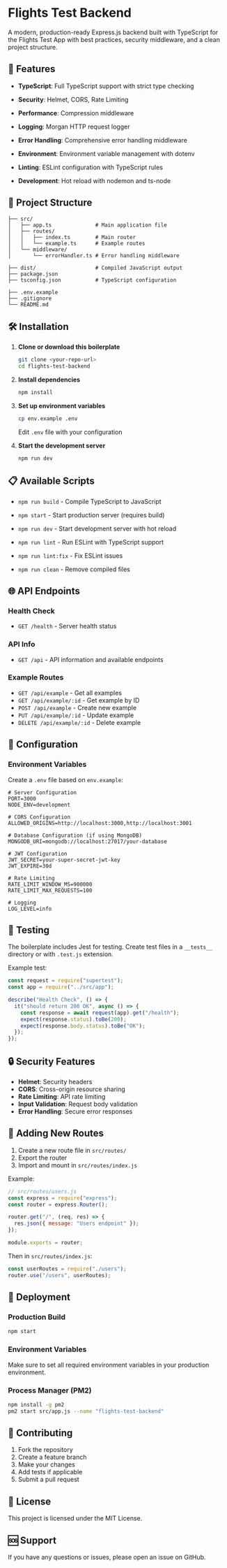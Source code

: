 # Flights Test Backend

A modern, production-ready Express.js backend built with TypeScript for the Flights Test App with best practices, security middleware, and a clean project structure.

## 🚀 Features

- **TypeScript**: Full TypeScript support with strict type checking
- **Security**: Helmet, CORS, Rate Limiting
- **Performance**: Compression middleware
- **Logging**: Morgan HTTP request logger
- **Error Handling**: Comprehensive error handling middleware
- **Environment**: Environment variable management with dotenv

- **Linting**: ESLint configuration with TypeScript rules
- **Development**: Hot reload with nodemon and ts-node

## 📁 Project Structure

```
├── src/
│   ├── app.ts              # Main application file
│   ├── routes/
│   │   ├── index.ts        # Main router
│   │   └── example.ts      # Example routes
│   └── middleware/
│       └── errorHandler.ts # Error handling middleware

├── dist/                   # Compiled JavaScript output
├── package.json
├── tsconfig.json           # TypeScript configuration

├── .env.example
├── .gitignore
└── README.md
```

## 🛠️ Installation

1. **Clone or download this boilerplate**

   ```bash
   git clone <your-repo-url>
   cd flights-test-backend
   ```

2. **Install dependencies**

   ```bash
   npm install
   ```

3. **Set up environment variables**

   ```bash
   cp env.example .env
   ```

   Edit `.env` file with your configuration

4. **Start the development server**
   ```bash
   npm run dev
   ```

## 📋 Available Scripts

- `npm run build` - Compile TypeScript to JavaScript
- `npm start` - Start production server (requires build)
- `npm run dev` - Start development server with hot reload

- `npm run lint` - Run ESLint with TypeScript support
- `npm run lint:fix` - Fix ESLint issues
- `npm run clean` - Remove compiled files

## 🌐 API Endpoints

### Health Check

- `GET /health` - Server health status

### API Info

- `GET /api` - API information and available endpoints

### Example Routes

- `GET /api/example` - Get all examples
- `GET /api/example/:id` - Get example by ID
- `POST /api/example` - Create new example
- `PUT /api/example/:id` - Update example
- `DELETE /api/example/:id` - Delete example

## 🔧 Configuration

### Environment Variables

Create a `.env` file based on `env.example`:

```env
# Server Configuration
PORT=3000
NODE_ENV=development

# CORS Configuration
ALLOWED_ORIGINS=http://localhost:3000,http://localhost:3001

# Database Configuration (if using MongoDB)
MONGODB_URI=mongodb://localhost:27017/your-database

# JWT Configuration
JWT_SECRET=your-super-secret-jwt-key
JWT_EXPIRE=30d

# Rate Limiting
RATE_LIMIT_WINDOW_MS=900000
RATE_LIMIT_MAX_REQUESTS=100

# Logging
LOG_LEVEL=info
```

## 🧪 Testing

The boilerplate includes Jest for testing. Create test files in a `__tests__` directory or with `.test.js` extension.

Example test:

```javascript
const request = require("supertest");
const app = require("../src/app");

describe("Health Check", () => {
  it("should return 200 OK", async () => {
    const response = await request(app).get("/health");
    expect(response.status).toBe(200);
    expect(response.body.status).toBe("OK");
  });
});
```

## 🔒 Security Features

- **Helmet**: Security headers
- **CORS**: Cross-origin resource sharing
- **Rate Limiting**: API rate limiting
- **Input Validation**: Request body validation
- **Error Handling**: Secure error responses

## 📝 Adding New Routes

1. Create a new route file in `src/routes/`
2. Export the router
3. Import and mount in `src/routes/index.js`

Example:

```javascript
// src/routes/users.js
const express = require("express");
const router = express.Router();

router.get("/", (req, res) => {
  res.json({ message: "Users endpoint" });
});

module.exports = router;
```

Then in `src/routes/index.js`:

```javascript
const userRoutes = require("./users");
router.use("/users", userRoutes);
```

## 🚀 Deployment

### Production Build

```bash
npm start
```

### Environment Variables

Make sure to set all required environment variables in your production environment.

### Process Manager (PM2)

```bash
npm install -g pm2
pm2 start src/app.js --name "flights-test-backend"
```

## 🤝 Contributing

1. Fork the repository
2. Create a feature branch
3. Make your changes
4. Add tests if applicable
5. Submit a pull request

## 📄 License

This project is licensed under the MIT License.

## 🆘 Support

If you have any questions or issues, please open an issue on GitHub.
